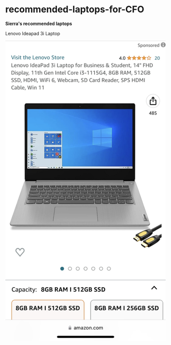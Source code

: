# recommended-laptops-for-CFO

**Sierra's recommended laptops** 

Lenovo Ideapad 3i Laptop

![alt text](Computer.JPG)


